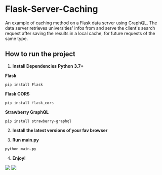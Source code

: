 # Flask-Server-Caching
An example of caching method on a Flask data server using GraphQL. The data server retrieves universities' infos from [](http://universities.hipolabs.com/) and serve the client's search request after saving the results in a local cache, for future requests of the same type.

## How to run the project
1. **Install Dependencies**
**Python 3.7+**
[](https://www.python.org/downloads/) 

**Flask**
```console
pip install Flask
```

**Flask CORS**
```console
pip install flask_cors
```

**Strawberry GraphQL**
```console
pip install strawberry-graphql
```
2. **Install the latest versions of your fav browser**

4. **Run main.py**
```console
python main.py
```
4. **Enjoy!**

![](screenshots/2.png)
![](screenshots/1.png)
